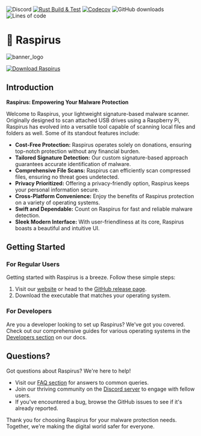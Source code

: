 ![Discord](https://img.shields.io/discord/1132753101485514774?logo=discord&label=Join%20the%20Discord)
[![Rust Build & Test](https://github.com/Benji377/Raspirus/actions/workflows/rust.yml/badge.svg)](https://github.com/Benji377/Raspirus/actions/workflows/rust.yml)
[![Codecov](https://codecov.io/gh/Raspirus/Raspirus/branch/main/graph/badge.svg?token=0GFFWY7YBP)](https://codecov.io/gh/Raspirus/Raspirus)
![GitHub downloads](https://img.shields.io/github/downloads/Raspirus/Raspirus/total?label=Downloads)
![Lines of code](https://img.shields.io/tokei/lines/github/badges/shields?label=Lines%20of%20Code)

# :rocket: Raspirus
![banner_logo](https://user-images.githubusercontent.com/50681275/223684389-ed0f104f-c183-4223-9723-c268e7cc5268.png)

[![Download Raspirus](https://a.fsdn.com/con/app/sf-download-button)](https://sourceforge.net/projects/raspirus/files/latest/download)

## Introduction

**Raspirus: Empowering Your Malware Protection**

Welcome to Raspirus, your lightweight signature-based malware scanner. Originally designed to scan attached USB drives using a Raspberry Pi, Raspirus has evolved into a versatile tool capable of scanning local files and folders as well. Some of its standout features include:

- **Cost-Free Protection:** Raspirus operates solely on donations, ensuring top-notch protection without any financial burden.
- **Tailored Signature Detection:** Our custom signature-based approach guarantees accurate identification of malware.
- **Comprehensive File Scans:** Raspirus can efficiently scan compressed files, ensuring no threat goes undetected.
- **Privacy Prioritized:** Offering a privacy-friendly option, Raspirus keeps your personal information secure.
- **Cross-Platform Convenience:** Enjoy the benefits of Raspirus protection on a variety of operating systems.
- **Swift and Dependable:** Count on Raspirus for fast and reliable malware detection.
- **Sleek Modern Interface:** With user-friendliness at its core, Raspirus boasts a beautiful and intuitive UI.

## Getting Started

### For Regular Users

Getting started with Raspirus is a breeze. Follow these simple steps:

1. Visit our [website](https://raspirus.deno.dev) or head to the [GitHub release page](https://github.com/Raspirus/Raspirus/releases/latest).
2. Download the executable that matches your operating system.

### For Developers

Are you a developer looking to set up Raspirus? We've got you covered. Check out our comprehensive guides for various operating systems in the [Developers section](https://raspirus.github.io/docs/developers) on our docs.

## Questions?

Got questions about Raspirus? We're here to help!

- Visit our [FAQ section](https://raspirus.github.io/docs/faq) for answers to common queries.
- Join our thriving community on the [Discord server](https://discord.gg/Vx7fW9PA8B) to engage with fellow users.
- If you've encountered a bug, browse the GitHub issues to see if it's already reported.

Thank you for choosing Raspirus for your malware protection needs. Together, we're making the digital world safer for everyone.
